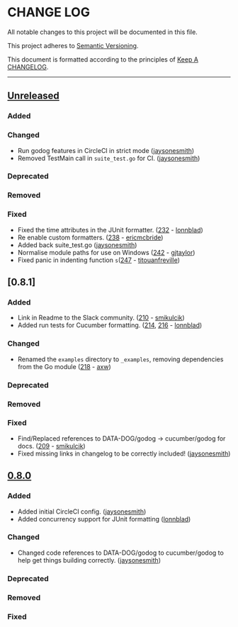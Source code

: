 # CHANGE LOG

All notable changes to this project will be documented in this file.

This project adheres to [Semantic Versioning](http://semver.org).

This document is formatted according to the principles of [Keep A CHANGELOG](http://keepachangelog.com).

----

## [Unreleased]

### Added

### Changed

- Run godog features in CircleCI in strict mode ([jaysonesmith])
- Removed TestMain call in `suite_test.go` for CI. ([jaysonesmith])

### Deprecated

### Removed

### Fixed

- Fixed the time attributes in the JUnit formatter. ([232](https://github.com/cucumber/godog/pull/232) - [lonnblad])
- Re enable custom formatters. ([238](https://github.com/cucumber/godog/pull/238) - [ericmcbride])
- Added back suite_test.go ([jaysonesmith])
- Normalise module paths for use on Windows ([242](https://github.com/cucumber/godog/pull/242) - [gjtaylor])
- Fixed panic in indenting function `s`([247](https://github.com/cucumber/godog/pull/247) - [titouanfreville])

## [0.8.1]

### Added

- Link in Readme to the Slack community. ([210](https://github.com/cucumber/godog/pull/210) - [smikulcik])
- Added run tests for Cucumber formatting. ([214](https://github.com/cucumber/godog/pull/214), [216](https://github.com/cucumber/godog/pull/216) - [lonnblad])

### Changed

- Renamed the `examples` directory to `_examples`, removing dependencies from the Go module ([218](https://github.com/cucumber/godog/pull/218) - [axw])

### Deprecated

### Removed

### Fixed

- Find/Replaced references to DATA-DOG/godog -> cucumber/godog for docs. ([209](https://github.com/cucumber/godog/pull/209) - [smikulcik])
- Fixed missing links in changelog to be correctly included! ([jaysonesmith])

## [0.8.0]

### Added

- Added initial CircleCI config. ([jaysonesmith])
- Added concurrency support for JUnit formatting ([lonnblad])

### Changed

- Changed code references to DATA-DOG/godog to cucumber/godog to help get things building correctly. ([jaysonesmith])

### Deprecated

### Removed

### Fixed

<!-- Releases -->
[Unreleased]: https://github.com/cucumber/cucumber/compare/godog/v0.8.1...master
[0.8.0]:      https://github.com/cucumber/cucumber/compare/godog/v0.8.0...godog/v0.8.1
[0.8.0]:      https://github.com/cucumber/cucumber/compare/godog/v0.7.13...godog/v0.8.0

<!-- Contributors -->
[axw]:              https://github.com/axw
[jaysonesmith]:     https://github.com/jaysonesmith
[lonnblad]:         https://github.com/lonnblad
[smikulcik]:        https://github.com/smikulcik
[ericmcbride]:      https://github.com/ericmcbride
[gjtaylor]:         https://github.com/gjtaylor
[titouanfreville]:  https://github.com/titouanfreville

